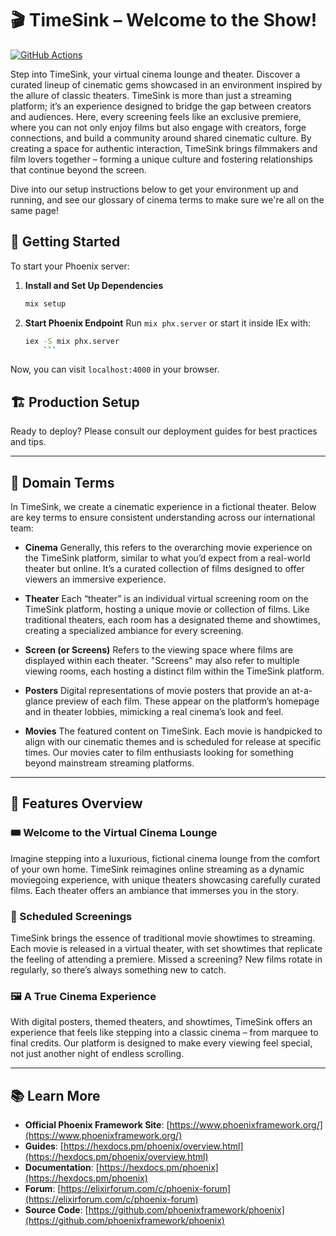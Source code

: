 # 🎬 TimeSink – Welcome to the Show!

[![GitHub Actions](https://github.com/timesink-dev/timesink/actions/workflows/elixir.yml/badge.svg)](https://github.com/timesink-dev/timesink/actions/workflows/elixir.yml)

Step into TimeSink, your virtual cinema lounge and theater. Discover a curated lineup of cinematic gems showcased in an environment inspired by the allure of classic theaters. TimeSink is more than just a streaming platform; it’s an experience designed to bridge the gap between creators and audiences. Here, every screening feels like an exclusive premiere, where you can not only enjoy films but also engage with creators, forge connections, and build a community around shared cinematic culture. By creating a space for authentic interaction, TimeSink brings filmmakers and film lovers together – forming a unique culture and fostering relationships that continue beyond the screen.

Dive into our setup instructions below to get your environment up and running, and see our glossary of cinema terms to make sure we're all on the same page!

## 🚀 Getting Started

To start your Phoenix server:

1. **Install and Set Up Dependencies**
   ```bash
   mix setup
   ```
2. **Start Phoenix Endpoint**
   Run `mix phx.server` or start it inside IEx with:

   ````bash
   iex -S mix phx.server
       ```
   ````

Now, you can visit `localhost:4000` in your browser.

## 🏗️ Production Setup

Ready to deploy? Please consult our deployment guides for best practices and tips.

---

## 📖 Domain Terms

In TimeSink, we create a cinematic experience in a fictional theater. Below are key terms to ensure consistent understanding across our international team:

- **Cinema**
  Generally, this refers to the overarching movie experience on the TimeSink platform, similar to what you’d expect from a real-world theater but online. It’s a curated collection of films designed to offer viewers an immersive experience.

- **Theater**
  Each “theater” is an individual virtual screening room on the TimeSink platform, hosting a unique movie or collection of films. Like traditional theaters, each room has a designated theme and showtimes, creating a specialized ambiance for every screening.

- **Screen (or Screens)**
  Refers to the viewing space where films are displayed within each theater. "Screens" may also refer to multiple viewing rooms, each hosting a distinct film within the TimeSink platform.

- **Posters**
  Digital representations of movie posters that provide an at-a-glance preview of each film. These appear on the platform’s homepage and in theater lobbies, mimicking a real cinema’s look and feel.

- **Movies**
  The featured content on TimeSink. Each movie is handpicked to align with our cinematic themes and is scheduled for release at specific times. Our movies cater to film enthusiasts looking for something beyond mainstream streaming platforms.

---

## 🎥 Features Overview

### 🎟️ Welcome to the Virtual Cinema Lounge

Imagine stepping into a luxurious, fictional cinema lounge from the comfort of your own home. TimeSink reimagines online streaming as a dynamic moviegoing experience, with unique theaters showcasing carefully curated films. Each theater offers an ambiance that immerses you in the story.

### 📆 Scheduled Screenings

TimeSink brings the essence of traditional movie showtimes to streaming. Each movie is released in a virtual theater, with set showtimes that replicate the feeling of attending a premiere. Missed a screening? New films rotate in regularly, so there’s always something new to catch.

### 🖼️ A True Cinema Experience

With digital posters, themed theaters, and showtimes, TimeSink offers an experience that feels like stepping into a classic cinema – from marquee to final credits. Our platform is designed to make every viewing feel special, not just another night of endless scrolling.

---

## 📚 Learn More

- **Official Phoenix Framework Site**: [https://www.phoenixframework.org/](https://www.phoenixframework.org/)
- **Guides**: [https://hexdocs.pm/phoenix/overview.html](https://hexdocs.pm/phoenix/overview.html)
- **Documentation**: [https://hexdocs.pm/phoenix](https://hexdocs.pm/phoenix)
- **Forum**: [https://elixirforum.com/c/phoenix-forum](https://elixirforum.com/c/phoenix-forum)
- **Source Code**: [https://github.com/phoenixframework/phoenix](https://github.com/phoenixframework/phoenix)

```

```

```

```
